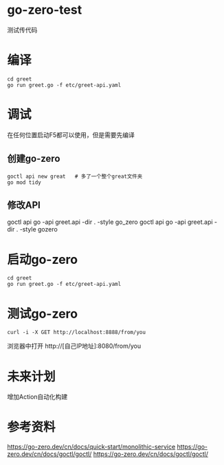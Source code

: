 # go-zero-test
测试传代码


# 编译
```shell
cd greet
go run greet.go -f etc/greet-api.yaml
```

# 调试
在任何位置启动F5都可以使用，但是需要先编译


## 创建go-zero
```shell
goctl api new great   # 多了一个整个great文件夹
go mod tidy
```

## 修改API
goctl api go -api greet.api -dir . -style go_zero
goctl api go -api greet.api -dir . -style gozero

# 启动go-zero
```shell
cd greet
go run greet.go -f etc/greet-api.yaml
```
# 测试go-zero
```shell
curl -i -X GET http://localhost:8888/from/you
```
浏览器中打开
http://[自己IP地址]:8080/from/you


# 未来计划

增加Action自动化构建

# 参考资料

https://go-zero.dev/cn/docs/quick-start/monolithic-service
https://go-zero.dev/cn/docs/goctl/goctl/
https://go-zero.dev/cn/docs/goctl/goctl/